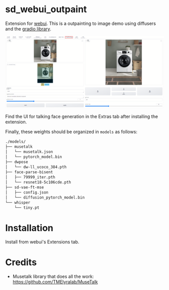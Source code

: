 # sd_webui_outpaint

Extension for [webui](https://github.com/AUTOMATIC1111/stable-diffusion-webui). This is a outpainting to image demo using diffusers and the [gradio library](https://github.com/gradio-app/gradio). 


![](preview.png)

Find the UI for talking face generation in the Extras tab after installing the extension.

Finally, these weights should be organized in `models` as follows:
```
./models/
├── musetalk
│   └── musetalk.json
│   └── pytorch_model.bin
├── dwpose
│   └── dw-ll_ucoco_384.pth
├── face-parse-bisent
│   ├── 79999_iter.pth
│   └── resnet18-5c106cde.pth
├── sd-vae-ft-mse
│   ├── config.json
│   └── diffusion_pytorch_model.bin
└── whisper
    └── tiny.pt
```

# Installation

Install from webui's Extensions tab.

# Credits

* Musetalk library that does all the work: https://github.com/TMElyralab/MuseTalk
